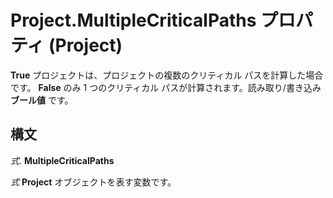 
# Project.MultipleCriticalPaths プロパティ (Project)

 **True** プロジェクトは、プロジェクトの複数のクリティカル パスを計算した場合です。 **False** のみ 1 つのクリティカル パスが計算されます。読み取り/書き込み **ブール値** です。


## 構文

 _式_. **MultipleCriticalPaths**

 _式_ **Project** オブジェクトを表す変数です。

